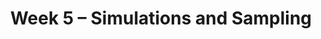 ---
title: Week 5 – Simulations and Sampling
weekNumber: 5
days:
    - date: 2025-2-3
      events: 
        - name: LEC 12
          type: lecture
          title: Simulation
          url: http://datahub.ucsd.edu/user-redirect/git-sync?repo=https://github.com/dsc-courses/dsc10-2025-wi&subPath=lectures/lec12/lec12.ipynb
          html: resources/lectures/lec12/lec12.html
          podcast:
          readings:
            - name: CIT 9.3-9.4
              url: https://inferentialthinking.com/chapters/09/3/Simulation.html
          keywords: np.random.choice, replacement, np.count_nonzero, coin flipping, Monty Hall
        - name: DISC 6
          type: disc
          title: Probability and Simulation
          url: https://practice.dsc10.com/disc06/index.html
    - date: 2025-2-4
      events:
        - name: HW 3
          type: hw
          title: DataFrames, Control Flow, and Probability
          url: http://datahub.ucsd.edu/user-redirect/git-sync?repo=https://github.com/dsc-courses/dsc10-2025-wi&subPath=homeworks/hw03/hw03.ipynb
        - name: SUR
          type: survey
          title: Mid-Quarter Survey
          url: 
    - date: 2025-2-5
      events: 
        - name: LEC 13
          type: lecture
          title: Distributions and Sampling
          url: http://datahub.ucsd.edu/user-redirect/git-sync?repo=https://github.com/dsc-courses/dsc10-2025-wi&subPath=lectures/lec13/lec13.ipynb
          html: resources/lectures/lec13/lec13.html
          podcast:
          readings:
            - name: CIT 10.0-10.4
              url: https://inferentialthinking.com/chapters/10/Sampling_and_Empirical_Distributions.html
          keywords: probability vs. empirical distribution, SRS, .sample, parameter, statistic
        - name: QUIZ 2
          type: quiz
          title: Quiz 2 covers Lectures 7-11
    - date: 2025-2-7
      events: 
        - name: LEC 14
          type: lecture
          title: Bootstrapping and Confidence Intervals
          url: http://datahub.ucsd.edu/user-redirect/git-sync?repo=https://github.com/dsc-courses/dsc10-2025-wi&subPath=lectures/lec14/lec14.ipynb
          html: resources/lectures/lec14/lec14.html
          podcast:
          readings:
            - name: CIT 13.0-13.2
              url: https://inferentialthinking.com/chapters/13/Estimation.html
          keywords: inference, bootstrapping, resample, np.percentile, confidence interval
---